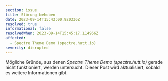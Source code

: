 ```yaml
---
section: issue
title: Störung behoben
date: 2023-09-14T15:43:00.920336Z
resolved: true
informational: false
resolvedWhen: 2023-09-14T15:45:17.114966Z
affected:
  - Spectre Theme Demo (spectre.hutt.io)
severity: disrupted
---
```

Mögliche Gründe, aus denen *Spectre Theme Demo (spectre.hutt.io)* gerade nicht funktioniert, werden untersucht. Dieser Post wird aktualisiert, sobald es weitere Informationen gibt.

        